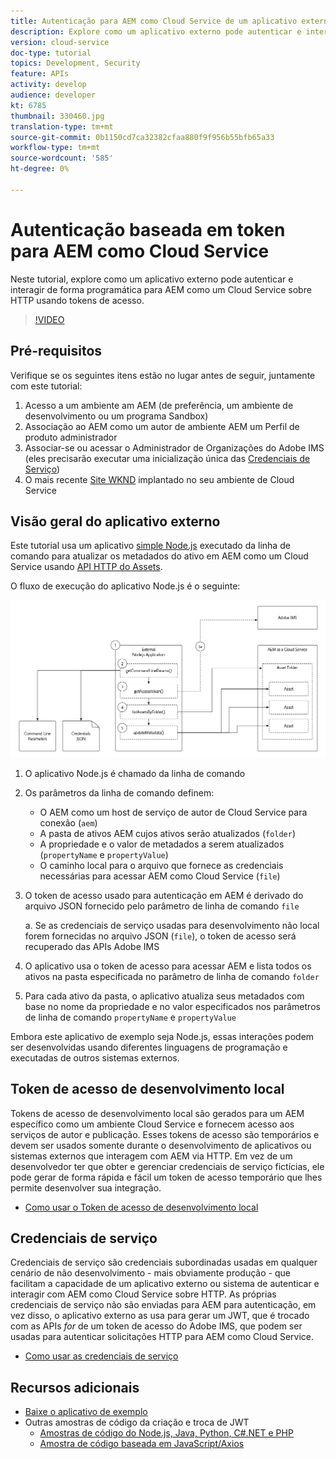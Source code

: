 ```yaml
---
title: Autenticação para AEM como Cloud Service de um aplicativo externo
description: Explore como um aplicativo externo pode autenticar e interagir de forma programática com AEM como um Cloud Service por HTTP usando Tokens de acesso de desenvolvimento local e credenciais de serviço.
version: cloud-service
doc-type: tutorial
topics: Development, Security
feature: APIs
activity: develop
audience: developer
kt: 6785
thumbnail: 330460.jpg
translation-type: tm+mt
source-git-commit: 0b1150cd7ca32382cfaa880f9f956b55bfb65a33
workflow-type: tm+mt
source-wordcount: '585'
ht-degree: 0%

---
```



# Autenticação baseada em token para AEM como Cloud Service

Neste tutorial, explore como um aplicativo externo pode autenticar e interagir de forma programática para AEM como um Cloud Service sobre HTTP usando tokens de acesso.

>[!VIDEO](https://video.tv.adobe.com/v/330460/?quality=12&learn=on)

## Pré-requisitos

Verifique se os seguintes itens estão no lugar antes de seguir, juntamente com este tutorial:

1. Acesso a um ambiente am AEM (de preferência, um ambiente de desenvolvimento ou um programa Sandbox)
1. Associação ao AEM como um autor de ambiente AEM um Perfil de produto administrador
1. Associar-se ou acessar o Administrador de Organizações do Adobe IMS (eles precisarão executar uma inicialização única das [Credenciais de Serviço](./service-credentials.md))
1. O mais recente [Site WKND](https://github.com/adobe/aem-guides-wknd) implantado no seu ambiente de Cloud Service

## Visão geral do aplicativo externo

Este tutorial usa um aplicativo [simple Node.js](./assets/aem-guides_token-authentication-external-application.zip) executado da linha de comando para atualizar os metadados do ativo em AEM como um Cloud Service usando [API HTTP do Assets](https://experienceleague.adobe.com/docs/experience-manager-cloud-service/assets/admin/mac-api-assets.html).

O fluxo de execução do aplicativo Node.js é o seguinte:

![Aplicativo externo](./assets/overview/external-application.png)

1. O aplicativo Node.js é chamado da linha de comando
1. Os parâmetros da linha de comando definem:
   + O AEM como um host de serviço de autor de Cloud Service para conexão (`aem`)
   + A pasta de ativos AEM cujos ativos serão atualizados (`folder`)
   + A propriedade e o valor de metadados a serem atualizados (`propertyName` e `propertyValue`)
   + O caminho local para o arquivo que fornece as credenciais necessárias para acessar AEM como Cloud Service (`file`)
1. O token de acesso usado para autenticação em AEM é derivado do arquivo JSON fornecido pelo parâmetro de linha de comando `file`

   a. Se as credenciais de serviço usadas para desenvolvimento não local forem fornecidas no arquivo JSON (`file`), o token de acesso será recuperado das APIs Adobe IMS
1. O aplicativo usa o token de acesso para acessar AEM e lista todos os ativos na pasta especificada no parâmetro de linha de comando `folder`
1. Para cada ativo da pasta, o aplicativo atualiza seus metadados com base no nome da propriedade e no valor especificados nos parâmetros de linha de comando `propertyName` e `propertyValue`

Embora este aplicativo de exemplo seja Node.js, essas interações podem ser desenvolvidas usando diferentes linguagens de programação e executadas de outros sistemas externos.

## Token de acesso de desenvolvimento local

Tokens de acesso de desenvolvimento local são gerados para um AEM específico como um ambiente Cloud Service e fornecem acesso aos serviços de autor e publicação.  Esses tokens de acesso são temporários e devem ser usados somente durante o desenvolvimento de aplicativos ou sistemas externos que interagem com AEM via HTTP. Em vez de um desenvolvedor ter que obter e gerenciar credenciais de serviço fictícias, ele pode gerar de forma rápida e fácil um token de acesso temporário que lhes permite desenvolver sua integração.

+ [Como usar o Token de acesso de desenvolvimento local](./local-development-access-token.md)

## Credenciais de serviço

Credenciais de serviço são credenciais subordinadas usadas em qualquer cenário de não desenvolvimento - mais obviamente produção - que facilitam a capacidade de um aplicativo externo ou sistema de autenticar e interagir com AEM como Cloud Service sobre HTTP. As próprias credenciais de serviço não são enviadas para AEM para autenticação, em vez disso, o aplicativo externo as usa para gerar um JWT, que é trocado com as APIs _for_ de um token de acesso do Adobe IMS, que podem ser usadas para autenticar solicitações HTTP para AEM como Cloud Service.

+ [Como usar as credenciais de serviço](./service-credentials.md)

## Recursos adicionais

+ [Baixe o aplicativo de exemplo](./assets/aem-guides_token-authentication-external-application.zip)
+ Outras amostras de código da criação e troca de JWT
   + [Amostras de código do Node.js, Java, Python, C#.NET e PHP](https://www.adobe.io/authentication/auth-methods.html#!AdobeDocs/adobeio-auth/master/JWT/samples/samples.md)
   + [Amostra de código baseada em JavaScript/Axios](https://github.com/adobe/aemcs-api-client-lib)
